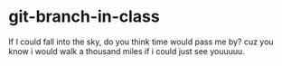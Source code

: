 # git-branch-in-class

If I could fall into the sky, do you think time would pass me by?
cuz you know i would walk a thousand miles if i could just see youuuuu.